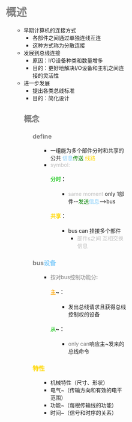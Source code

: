 <div style="float: left; width: 64%; padding: 1%;">

# <span style="color: gray;">概述</span>  

<ul>

- 早期计算机的连接方式
  - 各部件之间通过单独连线互连
  - 这种方式称为分散连接
- 发展到总线连接
  - 原因：I/O设备种类和数量增多
  - 目的：更好地解决I/O设备和主机之间连接的灵活性
- 进一步发展 
  - 提出各类总线标准
  - 目的：简化设计

<ul>

## <span style="color: gray;">概念</span>  

<ul>

### <span style="color: gray;">define  

<ul>

- 一组能为多个部件分时和共享的 公共 <span style="color: LightSkyBlue;">信息</span><span style="color: green;">传送</span> <span style="color: Gold;">线路</span>
- <span style="color: silver;">symbol:</span>

<ul>

#### <span style="color: LimeGreen;">分时</span>：

<ul>

  - <span style="color: silver;">same moment</span> only 1部件--<span style="color: green;">发送</span><span style="color: LightSkyBlue;">信息</span>-->bus

</ul>

#### <span style="color: Gold;">共享</span>：

<ul>

  - bus can 挂接多个部件
    -  <span style="color: silver;">部件s之间 互相交换信息</span>

</ul>

</ul>

</ul>

### <span style="color: gray;">bus<span style="color: LightSkyBlue;">设备</span>  

<ul>

- <span style="color: gray;">按对bus控制功能分</span>:

<ul>

#### <span style="color: orange;">主</span>~：

<ul>

  - 发出总线请求且获得总线控制权的设备

</ul>

#### <span style="color: LimeGreen;">从</span>~：

<ul>

   - <span style="color: gray;">only can</span>响应主~发来的总线命令

</ul>

</ul>

</ul>

###  <span style="color: Gold;">特性</span>  

<ul>

- 机械特性（尺寸、形状）
- 电气~（传输方向和有效的电平范围）
- 功能~（每根传输线的功能）
- 时间~（信号和时序的关系）

</ul>

</ul>

</ul>
</div>
<div style="float: right; width: 26%; padding: 1%;">

</div>
<div style="clear: both;"></div>
